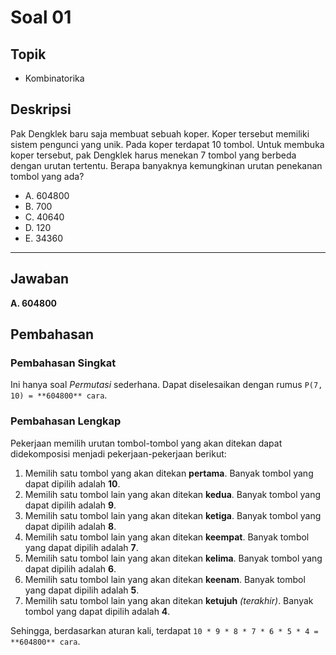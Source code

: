 # Soal 01

## Topik

* Kombinatorika

## Deskripsi

Pak Dengklek baru saja membuat sebuah koper. Koper tersebut memiliki sistem pengunci yang unik. Pada koper terdapat 10 tombol. Untuk membuka koper tersebut, pak Dengklek harus menekan 7 tombol yang berbeda dengan urutan tertentu. Berapa banyaknya kemungkinan urutan penekanan tombol yang ada?

* A. 604800
* B. 700
* C. 40640
* D. 120
* E. 34360

---

## Jawaban

**A. 604800**

## Pembahasan

### Pembahasan Singkat

Ini hanya soal *Permutasi* sederhana.
Dapat diselesaikan dengan rumus `P(7, 10) = **604800** cara`.

### Pembahasan Lengkap

Pekerjaan memilih urutan tombol-tombol yang akan ditekan dapat didekomposisi menjadi pekerjaan-pekerjaan berikut:

1. Memilih satu tombol yang akan ditekan **pertama**. Banyak tombol yang dapat dipilih adalah **10**.
2. Memilih satu tombol lain yang akan ditekan **kedua**. Banyak tombol yang dapat dipilih adalah **9**.
3. Memilih satu tombol lain yang akan ditekan **ketiga**. Banyak tombol yang dapat dipilih adalah **8**.
4. Memilih satu tombol lain yang akan ditekan **keempat**. Banyak tombol yang dapat dipilih adalah **7**.
5. Memilih satu tombol lain yang akan ditekan **kelima**. Banyak tombol yang dapat dipilih adalah **6**.
6. Memilih satu tombol lain yang akan ditekan **keenam**. Banyak tombol yang dapat dipilih adalah **5**.
7. Memilih satu tombol lain yang akan ditekan **ketujuh** *(terakhir)*. Banyak tombol yang dapat dipilih adalah **4**.

Sehingga, berdasarkan aturan kali, terdapat `10 * 9 * 8 * 7 * 6 * 5 * 4 = **604800** cara`.